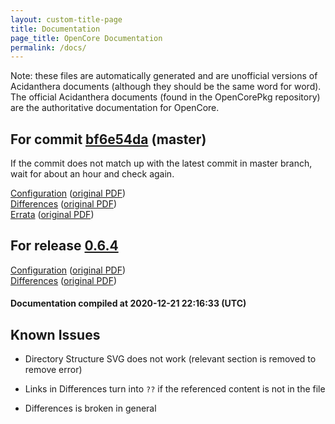 ```yaml
---
layout: custom-title-page
title: Documentation
page_title: OpenCore Documentation
permalink: /docs/
---
```

Note: these files are automatically generated and are unofficial versions of Acidanthera documents (although they should be the same word for word). The official Acidanthera documents (found in the OpenCorePkg repository) are the authoritative documentation for OpenCore.

## For commit [bf6e54da](https://github.com/acidanthera/OpenCorePkg/tree/bf6e54da6c36c7faab9c025a0a4677a12f6b4e63) (master)

If the commit does not match up with the latest commit in master branch, wait for about an hour and check again.

[Configuration](latest/Configuration.html) ([original PDF](https://github.com/acidanthera/OpenCorePkg/blob/bf6e54da6c36c7faab9c025a0a4677a12f6b4e63/Docs/Configuration.pdf))
<br>
[Differences](latest/Differences.html) ([original PDF](https://github.com/acidanthera/OpenCorePkg/blob/bf6e54da6c36c7faab9c025a0a4677a12f6b4e63/Docs/Differences/Differences.pdf))
<br>
[Errata](latest/Errata.html) ([original PDF](https://github.com/acidanthera/OpenCorePkg/blob/bf6e54da6c36c7faab9c025a0a4677a12f6b4e63/Docs/Errata/Errata.pdf))

## For release [0.6.4](https://github.com/acidanthera/OpenCorePkg/tree/0.6.4)

[Configuration](release/Configuration.html) ([original PDF](https://github.com/acidanthera/OpenCorePkg/blob/0.6.4/Docs/Configuration.pdf))
<br>
[Differences](release/Differences.html) ([original PDF](https://github.com/acidanthera/OpenCorePkg/blob/0.6.4/Docs/Differences/Differences.pdf))

#### Documentation compiled at 2020-12-21 22:16:33 (UTC)

## Known Issues

* Directory Structure SVG does not work (relevant section is removed to remove error)

* Links in Differences turn into `??` if the referenced content is not in the file

* Differences is broken in general
